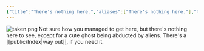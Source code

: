 ```yaml
---
{"title":"There's nothing here.","aliases":["There's nothing here."],"tags":["dgstandalone"],"type":"other","dg-home":false,"dg-pinned":false,"dg-home-link":false,"dg-publish":true,"created-date":"2025-05-08T08:54:14","updated-date":"2025-05-12T15:55:36","linter-yaml-title-alias":"There's nothing here.","eleventyExcludeFromCollections":true,"dg-content-classes":"centered","dg-path":"404.md","permalink":"/404/","contentClasses":"centered","dgPassFrontmatter":true}
---
```


![taken.png](/img/user/attachments/taken.png)
Not sure how you managed to get here, but there's nothing here to see, except for a cute ghost being abducted by aliens. There's a [[public/Index\|way out]], if you need it.
